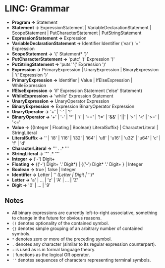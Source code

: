 # LINC: Grammar

- **Program →** Statement
- **Statement →** ExpressionStatement | VariableDeclarationStatement | ScopeStatement | PutCharacterStatement | PutStringStatement
- **ExpressionStatement →** Expression
- **VariableDeclarationStatement →** Identifier Identifier ('var') '=' Expression
- **ScopeStatement →** '{' Statement* '}'
- **PutCharacterStatement →** 'putc' '(' Expression ')'
- **PutStringStatement →** 'puts' '(' Expression ')'
- **Expression →** PrimaryExpression | UnaryExpression | BinaryExpression | '(' Expression ')'
- **PrimaryExpression →** Identifier | Value | IfElseExpression | WhileExpression
- **IfElseExpression →** 'if' Expression Statement ('else' Statement)
- **WhileExpression →** 'while' Expression Statement
- **UnaryExpression →** UnaryOperator Expression
- **BinaryExpression →** Expression BinaryOperator Expression
- **UnaryOperator →** '+' | '-' | '!'
- **BinaryOperator →** '+' | '-' | '*' | '/' | '==' | '!=' | '&&' | '||' | '>' | '<' | '>=' | '<='
- **Value →** {{Integer | Floating | Boolean} LiteralSuffix} | CharacterLiteral | StringLiteral
- **LiteralSuffix →** '' | 'i8' | 'i16' | 'i32' | 'i64' | 'u8' | 'u16' | 'u32' | 'u64' | 'c' | 'f' | 'd'
- **CharacterLiteral →** ''' . .* '''
- **StringLiteral →** '"' .* '"'
- **Integer →** ('-') Digit+
- **Floating →** {('-') Digit+ '.' Digit*} | {('-') Digit* '.' Digit+ } | Integer
- **Boolean →** true | false | Integer
- **Identifier →** Letter | '_' (Letter | Digit | '_')*
- **Letter →** 'a' | ... | 'z' | 'A' | ... | 'Z'
- **Digit →** '0' | ... | '9'

## Notes

- All binary expressions are currently left-to-right associative, something to change in the future for obvious reasons.
- `()` denotes optionality of the contained symbol.
- `{}` denotes simple grouping of an arbitrary number of contained symbols.
- `*` denotes zero or more of the preceding symbol.
- `.` denotes any character (similar to its regular expression counterpart).
- `→` is used as is in formal language theory.
- `|` functions as the logical OR operator.
- `''` denotes sequences of characters representing terminal symbols.